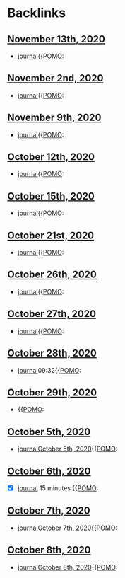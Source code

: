 
# Backlinks
## [November 13th, 2020](<November 13th, 2020.md>)
- [journal](<journal.md>){{[POMO](<POMO.md>):

## [November 2nd, 2020](<November 2nd, 2020.md>)
- [journal](<journal.md>){{[POMO](<POMO.md>):

## [November 9th, 2020](<November 9th, 2020.md>)
- [journal](<journal.md>){{[POMO](<POMO.md>):

## [October 12th, 2020](<October 12th, 2020.md>)
- [journal](<journal.md>){{[POMO](<POMO.md>):

## [October 15th, 2020](<October 15th, 2020.md>)
- [journal](<journal.md>){{[POMO](<POMO.md>):

## [October 21st, 2020](<October 21st, 2020.md>)
- [journal](<journal.md>){{[POMO](<POMO.md>):

## [October 26th, 2020](<October 26th, 2020.md>)
- [journal](<journal.md>){{[POMO](<POMO.md>):

## [October 27th, 2020](<October 27th, 2020.md>)
- [journal](<journal.md>){{[POMO](<POMO.md>):

## [October 28th, 2020](<October 28th, 2020.md>)
- [journal](<journal.md>)09:32{{[POMO](<POMO.md>):

## [October 29th, 2020](<October 29th, 2020.md>)
- {{[POMO](<POMO.md>):

## [October 5th, 2020](<October 5th, 2020.md>)
- [journal](<journal.md>)[October 5th, 2020](<October 5th, 2020.md>){{[POMO](<POMO.md>):

## [October 6th, 2020](<October 6th, 2020.md>)
- [x] [journal](<journal.md>) 15 minutes {{[POMO](<POMO.md>):

## [October 7th, 2020](<October 7th, 2020.md>)
- [journal](<journal.md>)[October 7th, 2020](<October 7th, 2020.md>){{[POMO](<POMO.md>):

## [October 8th, 2020](<October 8th, 2020.md>)
- [journal](<journal.md>)[October 8th, 2020](<October 8th, 2020.md>){{[POMO](<POMO.md>):

